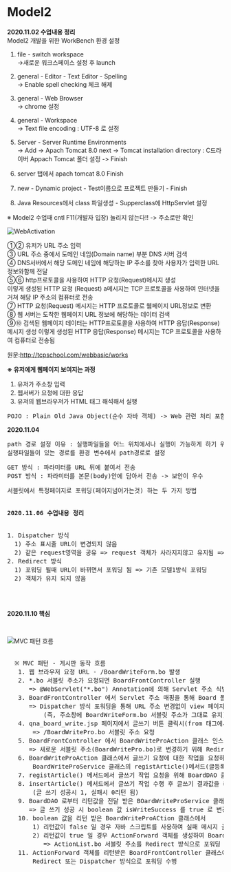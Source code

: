 # Model2
<b>2020.11.02 수업내용 정리</b><br>
  Model2 개발을 위한 WorkBench 환경 설정 <br>
   
  1. file - switch workspace<br>
    ->새로운 워크스페이스 설정 후 launch<br>

2. general - Editor - Text Editor - Spelling<br>
   -> Enable spell checking 체크 해제<br>

3. general - Web Browser <br>
   -> chrome 설정<br>

4. general - Workspace<br>
   -> Text file encoding : UTF-8 로 설정<br>

5. Server - Server Runtime Environments<br>
  -> Add  -> Apach Tomcat 8.0 next -> Tomcat installation directory : C드라이버 Appach Tomcat 폴더 설정 -> Finish<br>

6. server 탭에서 apach tomcat 8.0 Finish<br>

7. new - Dynamic project - Test이름으로 프로젝트 만들기 - Finish<br>

8. Java Resources에서 class 파일생성 - Supperclass에 HttpServlet 설정 <br>


※ Model2 수업때 cntl F11(개발자 입장) 눌리지 않는다!!
   -> 주소로만 확인 
   
   

![WebActivation](https://user-images.githubusercontent.com/70615344/97847940-b90b5f80-1d33-11eb-927e-794780b70cc6.png)

①②  유저가 URL 주소 입력 <br>
③ URL 주소 중에서 도메인 네임(Domain name) 부분 DNS 서버 검색 <br>
④  DNS서버에서 해당 도메인 네임에 해당하는 IP 주소를 찾아 사용자가 입력한  URL 정보와함께 전달 <br>
⑤⑥ http프로토콜을 사용하여 HTTP 요청(Request)메시지 생성 <br>
   이렇게 생성된 HTTP 요청 (Request) a메시지는 TCP 프로토콜을 사용하여 인터넷을 거쳐 해당 IP 주소의 컴퓨터로 전송<br>
⑦ HTTP 요청(Request) 메시지는 HTTP 프로토콜로 웹페이지 URL정보로 변환<br>
⑧ 웹 서버는 도착한 웹페이지 URL 정보에 해당하는 데이터 검색<br>
⑨⑩ 검색된 웹페이지 데이터는 HTTP프로토콜을 사용하여 HTTP 응답(Response) 메시지 생성 이렇게 생성된 HTTP 응답(Response) 메시지는 TCP 프로토콜을 사용하여 컴퓨터로 전송됨<br>

원문:http://tcpschool.com/webbasic/works


<b>※ 유저에게 웹페이지 보여지는 과정</b><br>
1) 유저가 주소창 입력<br>
2) 웹서버가 요청에 대한 응답 <br>
3) 유저의 웹브라우저가 HTML 태그 해석해서 실행 <br>

<pre>
POJO : Plain Old Java Object(순수 자바 객체) -> Web 관련 처리 포함  
</pre>

<b>2020.11.04</b>

<pre>path 경로 설정 이유 : 실행파일들을 어느 위치에서나 실행이 가능하게 하기 위해 
실행파일들이 있는 경로를 환경 변수에서 path경로로 설정 </pre>


<pre>
GET 방식 : 파라미터를 URL 뒤에 붙여서 전송
POST 방식 : 파라미터를 본문(body)안에 담아서 전송 -> 보안이 우수
</pre>


<pre>
서블릿에서 특정페이지로 포워딩(페이지넘어가는것) 하는 두 가지 방법


<b>2020.11.06 수업내용 정리</b><br>

1. Dispatcher 방식
  1) 주소 표시줄 URL이 변경되지 않음
  2) 같은 request영역을 공유 => request 객체가 사라지지않고 유지됨 => 페이지가 넘어가도 아이디 등의 값들이 살아있음
2. Redirect 방식
  1) 포워딩 될때 URL이 바뀌면서 포워딩 됨 => 기존 모델1방식 포워딩 
  2) 객체가 유지 되지 않음   



</pre>
<b>2020.11.10 핵심 </b>

<pre>

</pre>
![MVC 패턴 흐름](https://user-images.githubusercontent.com/70615344/98668314-0d958700-2393-11eb-9e39-755b0d8182c8.png) <br><br>


<pre>
  ※ MVC 패턴 - 게시판 동작 흐름
   1. 웹 브라우저 요청 URL - /BoardWriteForm.bo 발생
   2. *.bo 서블릿 주소가 요청되면 BoardFrontController 실행
      => @WebServlet("*.bo") Annotation에 의해 Servlet 주소 식별
   3. BoardFrontController 에서 Servlet 주소 매핑을 통해 Board 폴더 내의 qna_board_write.jsp 페이지로 포워딩
      => Dispatcher 방식 포워딩을 통해 URL 주소 변경없이 view 페이지(.jsp)로 이동 
          (즉, 주소창에 BoardWriteForm.bo 서블릿 주소가 그대로 유지)
   4. qna_board_write.jsp 페이지에서 글쓰기 버튼 클릭시(from 태그에서 Action="BoardWritePro.bo" Post방식으로 넘김)
       => /BoardWritePro.bo 서블릿 주소 요청
   5. BoardFrontController 에서 BoardWriteProAction 클래스 인스턴스 생성 후 인스턴스 내의 execute() 메서드 호출
      => 새로운 서블릿 주소(BoardWritePro.bo)로 변경하기 위해 Redirect 방식으로 포워딩
   6. BoardWriteProAction 클래스에서 글쓰기 요청에 대한 작업을 요청하기 위해 
       BoardWriteProService 클래스의 registArticle()메서드(글등록) 호출
   7. registArticle() 메서드에서 글쓰기 작업 요청을 위해 BoardDAO 클래스의 insertArticle() 메서드 호출
   8. insertArticle() 메서드에서 글쓰기 작업 수행 후 글쓰기 결과값을 리턴
       (글 쓰기 성공시 1, 실패시 0리턴 됨)
   9. BoardDAO 로부터 리턴값을 전달 받은 BOardWriteProService 클래스에서 글쓰기 성공 여부 판별
      => 글 쓰기 성공 시 boolean 값 isWriteSuccess 를 true 로 변경하고, commit 작업 수행
   10. boolean 값을 리턴 받은 BoardWriteProACtion 클래스에서 
       1) 리턴값이 false 일 경우 자바 스크립트를 사용하여 실패 메시지 출력 후  이전 페이지로 돌아가기 수행
       2) 리턴값이 true 일 경우 ActionForward 객체를 생성하여 BoardList.bo 서블릿 주소를 Redirect 방식으로 포워딩 설정
          => ActionList.bo 서블릿 주소를 Redirect 방식으로 포워딩 설정
   11. ActionForward 객체를 리턴받은 BoardFrontController 클래스에서 ACtionForward 객체의 포워딩 방식에 따라
       Redirect 또는 Dispatcher 방식으로 포워딩 수행

</pre>
